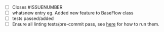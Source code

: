 - [ ] Closes #ISSUENUMBER
- [ ] whatsnew entry eg. Added new feature to BaseFlow class
- [ ] tests passed/added
- [ ] Ensure all linting tests/pre-commit pass, see [here](https://flowrunner.readthedocs.io/en/latest/contributing_guide_code.html#commiting) for how to run them.
